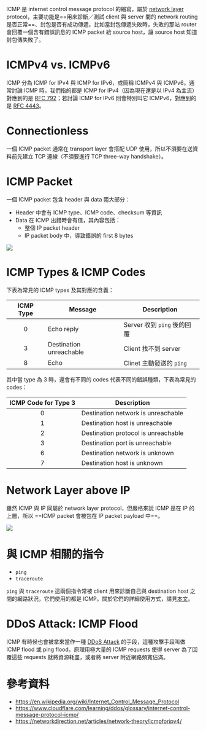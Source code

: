 ICMP 是 internet control message protocol 的縮寫，屬於 [network layer](</Network/OSI Model.draft.md>) protocol，主要功能是==用來診斷／測試 client 與 server 間的 network routing 是否正常==、封包是否有成功傳遞，比如當封包傳遞失敗時，失敗的那站 router 會回覆一個含有錯誤訊息的 ICMP packet 給 source host，讓 source host 知道封包傳失敗了。

# ICMPv4 vs. ICMPv6

ICMP 分為 ICMP for IPv4 與 ICMP for IPv6，或簡稱 ICMPv4 與 ICMPv6。通常討論 ICMP 時，我們指的都是 ICMP for IPv4（因為現在還是以 IPv4 為主流）對應到的是 [RFC 792](https://datatracker.ietf.org/doc/html/rfc792)；若討論 ICMP for IPv6 則會特別叫它 ICMPv6，對應到的是 [RFC 4443](https://datatracker.ietf.org/doc/html/rfc4443)。

# Connectionless

一個 ICMP packet 通常在 transport layer 會搭配 UDP 使用，所以不須要在送資料前先建立 TCP 連線（不須要進行 TCP three-way handshake）。

# ICMP Packet

一個 ICMP packet 包含 header 與 data 兩大部分：

- Header 中會有 ICMP type、ICMP code、checksum 等資訊
- Data 在 ICMP 出錯時會有值，其內容包括：
    - 整個 IP packet header
    - IP packet body 中，導致錯誤的 first 8 bytes

![](<https://raw.githubusercontent.com/bingyangchen/KM-software/master/img/icmp-packet-structure.png>)

# ICMP Types & ICMP Codes

下表為常見的 ICMP types 及其對應的含義：

|ICMP Type|Message|Description|
|:-:|--|--|
|0|Echo reply|Server 收到 `ping` 後的回覆|
|3|Destination unreachable|Client 找不到 server|
|8|Echo|Clinet 主動發送的 `ping`|

其中當 type 為 3 時，還會有不同的 codes 代表不同的錯誤種類，下表為常見的 codes：

|ICMP Code for Type 3|Description|
|:-:|--|
|0|Destination network is unreachable|
|1|Destination host is unreachable|
|2|Destination protocol is unreachable|
|3|Destination port is unreachable|
|6|Destination network is unknown|
|7|Destination host is unknown|

# Network Layer above IP

雖然 ICMP 與 IP 同屬於 network layer protocol，但嚴格來說 ICMP 是在 IP 的上層，所以 ==ICMP packet 會被包在 IP packet payload 中==。

![](<https://raw.githubusercontent.com/bingyangchen/KM-software/master/img/icmp-ip-ethernet-packet-structure.png>)

# 與 ICMP 相關的指令

- `ping`
- `traceroute`

`ping` 與 `traceroute` 這兩個指令常被 client 用來診斷自己與 destination host 之間的網路狀況，它們使用的都是 ICMP。關於它們的詳細使用方式，請見[本文](</Operating System/Shell/10 - Commands - Network.md>)。

# DDoS Attack: ICMP Flood

ICMP 有時候也會被拿來當作一種 [DDoS Attack](</Network/DDoS Attack.canvas>) 的手段，這種攻擊手段叫做 ICMP flood 或 ping flood，原理用極大量的 ICMP requests 使得 server 為了回覆這些 requests 就將資源耗盡，或者將 server 附近網路頻寬佔滿。

# 參考資料

- <https://en.wikipedia.org/wiki/Internet_Control_Message_Protocol>
- <https://www.cloudflare.com/learning/ddos/glossary/internet-control-message-protocol-icmp/>
- <https://networkdirection.net/articles/network-theory/icmpforipv4/>
